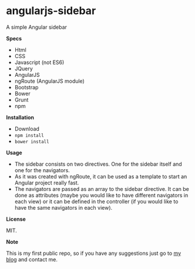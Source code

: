 # angularjs-sidebar
A simple Angular sidebar

**Specs**

* Html
* CSS
* Javascript (not ES6)
* JQuery
* AngularJS
* ngRoute (AngularJS module)
* Bootstrap
* Bower
* Grunt
* npm

**Installation**

* Download
* `npm install`
* `bower install`

**Usage**

* The sidebar consists on two directives. One for the sidebar itself and one for the navigators.
* As it was created with ngRoute, it can be used as a template to start an Angular project really fast.
* The navigators are passed as an array to the sidebar directive. It can be done as attributes (maybe you would like to have different navigators in each view) or it can be defined in the controller (if you would like to have the same navigators in each view).

**License**

MIT.

**Note**

This is my first public repo, so if you have any suggestions just go to [my blog](http://www.ricardovm91.com) and contact me.